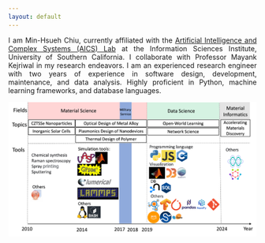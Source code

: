 ```yaml
---
layout: default
---
```

<p style='text-align: justify;'> 
I am Min-Hsueh Chiu, currently affiliated with the <a href="https://aicomplex.github.io/index.html">Artificial Intelligence and Complex Systems (AICS) Lab</a> at the Information Sciences Institute, University of Southern California. I collaborate with Professor Mayank Kejriwal in my research endeavors. I am an experienced research engineer with two years of experience in software design, development, maintenance, and data analysis. Highly proficient in Python, machine learning frameworks, and database languages. 
</p>


<img class="index_img" src="/assets/images/about/peter_summary_2024.png">